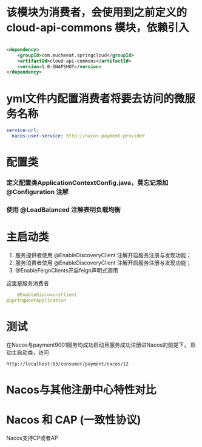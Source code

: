 # 该模块为消费者，会使用到之前定义的 cloud-api-commons 模块，依赖引入

```xml

<dependency>
    <groupId>com.muchmeat.springcloud</groupId>
    <artifactId>cloud-api-commons</artifactId>
    <version>1.0-SNAPSHOT</version>
</dependency>
```

# yml文件内配置消费者将要去访问的微服务名称

```yaml
service-url:
  nacos-user-service: http://nacos-payment-provider
```

# 配置类

### 定义配置类ApplicationContextConfig.java，莫忘记添加 @Configuration 注解

### 使用 @LoadBalanced 注解表明负载均衡

# 主启动类

1. 服务提供者使用 @EnableDiscoveryClient 注解开启服务注册与发现功能；
2. 服务消费者使用 @EnableDiscoveryClient 注解开启服务注册与发现功能；
3. @EnableFeignClients开启feign声明式调用

这里是服务消费者

```java
    @EnableDiscoveryClient
@SpringBootApplication
```

# 测试

在Nacos与payment9001服务均成功启动且服务成功注册进Nacos的前提下， 启动主启动类，访问

```http request
http://localhost:83/consumer/payment/nacos/12
```

# Nacos与其他注册中心特性对比

# Nacos 和 CAP (一致性协议)

Nacos支持CP或者AP
